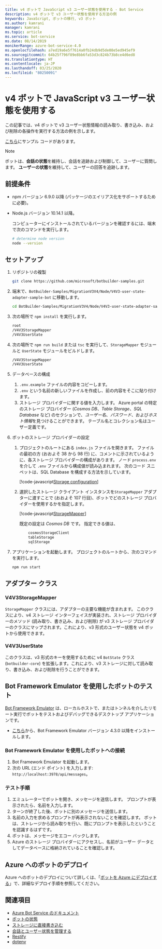 ```yaml
---
title: v4 ボットで JavaScript v3 ユーザー状態を使用する - Bot Service
description: v4 ボットで v3 ユーザー状態を使用する方法の例
keywords: JavaScript, ボットの移行, v3 ボット
ms.author: kamrani
manager: kamrani
ms.topic: article
ms.service: bot-service
ms.date: 08/14/2019
monikerRange: azure-bot-service-4.0
ms.openlocfilehash: a7ed19a6e5f7614a0fb24db9d5de08e5ed945ef9
ms.sourcegitcommit: 64b25f796f89e8bb6fa53d3c824b73b8ce4d6ed8
ms.translationtype: HT
ms.contentlocale: ja-JP
ms.lasthandoff: 03/25/2020
ms.locfileid: "80250091"
---
```

<!-- This article is on hold -->

# <a name="using-javascript-v3-user-state-in-a-v4-bot"></a>v4 ボットで JavaScript v3 ユーザー状態を使用する

この記事では、v4 ボットで v3 ユーザー状態情報の読み取り、書き込み、および削除の各操作を実行する方法の例を示します。

[こちら](https://github.com/microsoft/BotBuilder-Samples/tree/master/MigrationV3V4/Node/V4V3-user-state-adapter-sample-bot)にサンプル コードがあります。

> [!NOTE]
> ボットは、**会話の状態**を維持し、会話を追跡および制御して、ユーザーに質問します。 **ユーザーの状態**を維持して、ユーザーの回答を追跡します。

## <a name="prerequisites"></a>前提条件

- npm バージョン 6.9.0 以降 (パッケージのエイリアス化をサポートするために必要)。

- Node.js バージョン 10.14.1 以降。

    コンピューターにインストールされているバージョンを確認するには、端末で次のコマンドを実行します。

    ```bash
    # determine node version
    node --version
    ```

## <a name="setup"></a>セットアップ

1. リポジトリの複製

    ```bash
    git clone https://github.com/microsoft/botbuilder-samples.git
    ```

1. 端末で、`BotBuilder-Samples/MigrationV3V4/Node/V4V3-user-state-adapter-sample-bot` に移動します。

    ```bash
    cd BotBuilder-Samples/MigrationV3V4/Node/V4V3-user-state-adapter-sample-bot
    ```

1. 次の場所で `npm install` を実行します。

    ```bash
    root
    /V4V3StorageMapper
    /V4V3UserState
    ```

1. 次の場所で ``npm run build`` または ``tsc`` を実行して、`StorageMapper` モジュールと `UserState` モジュールをビルドします。

    ```bash
    /V4V3StorageMapper
    /V4V3UserState
    ```

1. データベースの構成

    1. `.env.example` ファイルの内容をコピーします。
    1. `.env` という名前の新しいファイルを作成し、前の内容をそこに貼り付けます。 
    1. ストレージ プロバイダーに関する値を入力します。
        Azure portal の特定のストレージ プロバイダー (*Cosmos DB*、*Table Storage*、*SQL Database* など) のセクションで、*ユーザー名*、*パスワード*、および*ホスト情報*を見つけることができます。 テーブル名とコレクション名はユーザー定義です。
  
1. ボットのストレージ プロバイダーの設定

    1. プロジェクトのルートにある `index.js` ファイルを開きます。 ファイルの最初の方 (おおよそ 38 から 98 行) に、コメントに示されているように、各ストレージ プロバイダーの構成があります。 ノード `process.env` を介して `.env` ファイルから構成値が読み込まれます。 次のコード スニペットは、SQL Database を構成する方法を示しています。

        [!code-javascript[Storage configuration](~/../botbuilder-samples/MigrationV3V4/Node/V4V3-user-state-adapter-sample-bot/index.js?range=77-92)]

    1. 選択したストレージ クライアント インスタンスを`StorageMapper` アダプターに渡すことで (おおよそ 107 行目)、ボットでどのストレージ プロバイダーを使用するかを指定します。  

        [!code-javascript[StorageMapper](~/../botbuilder-samples/MigrationV3V4/Node/V4V3-user-state-adapter-sample-bot/index.js?range=105-107)]

        既定の設定は *Cosmos DB* です。 指定できる値は、

        ```bash
            cosmosStorageClient
            tableStorage
            sqlStorage
        ```

1. アプリケーションを起動します。 プロジェクトのルートから、次のコマンドを実行します。

    ```bash
    npm run start
    ```

## <a name="adapter-classes"></a>アダプター クラス

### <a name="v4v3storagemapper"></a>V4V3StorageMapper

`StorageMapper` クラスには、アダプターの主要な機能が含まれます。 このクラスにより、v4 ストレージ インターフェイスが実装され、ストレージ プロバイダーのメソッド (読み取り、書き込み、および削除) が v3 ストレージ プロバイダーのクラスにマップされます。これにより、v3 形式のユーザー状態を v4 ボットから使用できます。

### <a name="v4v3userstate"></a>V4V3UserState

このクラスは、v3 形式のキーを使用するために v4 `BotState` クラス (`botbuilder-core`) を拡張します。これにより、v3 ストレージに対して読み取り、書き込み、および削除を行うことができます。

## <a name="testing-the-bot-using-bot-framework-emulator"></a>Bot Framework Emulator を使用したボットのテスト

[Bot Framework Emulator][5] は、ローカルホストで、またはトンネルを介したリモート実行でボットをテストおよびデバッグできるデスクトップ アプリケーションです。

- [こちら][6]から、Bot Framework Emulator バージョン 4.3.0 以降をインストールします。

### <a name="connect-to-the-bot-using-bot-framework-emulator"></a>Bot Framework Emulator を使用したボットへの接続

1. Bot Framework Emulator を起動します。
1. 次の URL (エンド ポイント) を入力します: `http://localhost:3978/api/messages`。

### <a name="testing-steps"></a>テスト手順

1. エミュレーターでボットを開き、メッセージを送信します。 プロンプトが表示されたら、名前を入力します。
1. ターンが終了した後、ボットに別のメッセージを送信します。
1. 名前の入力を求めるプロンプトが再表示されないことを確認します。 ボットは、ストレージから読み取りを行い、既にプロンプトを表示したということを認識するはずです。
1. ボットは、メッセージをエコー バックします。
1. Azure のストレージ プロバイダーにアクセスし、名前がユーザー データとしてデータベースに格納されていることを確認します。

## <a name="deploy-the-bot-to-azure"></a>Azure へのボットのデプロイ

Azure へのボットのデプロイについて詳しくは、「[ボットを Azure にデプロイする][40]」で、詳細なデプロイ手順を参照してください。

## <a name="further-reading"></a>関連項目

- [Azure Bot Service のドキュメント][21]
- [ボットの状態][7]
- [ストレージに直接書き込む][8]
- [会話とユーザー状態を管理する][9]
- [Restify][30]
- [dotenv][31]

[3]: https://aka.ms/botframework-emulator-github
[5]: https://github.com/microsoft/botframework-emulator
[6]: https://github.com/Microsoft/BotFramework-Emulator/releases
[7]: https://docs.microsoft.com/azure/bot-service/bot-builder-storage-concept
[8]: https://docs.microsoft.com/azure/bot-service/bot-builder-howto-v4-storage?tabs=javascript
[9]: https://docs.microsoft.com/azure/bot-service/bot-builder-howto-v4-state?tabs=javascript
[21]: https://docs.microsoft.com/azure/bot-service/bot-service-overview-introduction?view=azure-bot-service-4.0
[30]: https://www.npmjs.com/package/restify
[31]: https://www.npmjs.com/package/dotenv
[40]: https://aka.ms/azuredeployment
